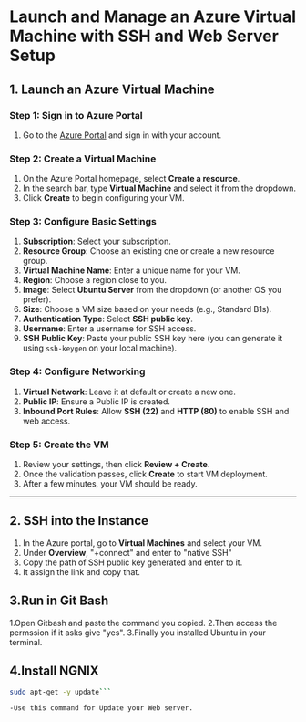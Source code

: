 # Launch and Manage an Azure Virtual Machine with SSH and Web Server Setup

## 1. Launch an Azure Virtual Machine

### Step 1: Sign in to Azure Portal
1. Go to the [Azure Portal](https://portal.azure.com/) and sign in with your account.

### Step 2: Create a Virtual Machine
1. On the Azure Portal homepage, select **Create a resource**.
2. In the search bar, type **Virtual Machine** and select it from the dropdown.
3. Click **Create** to begin configuring your VM.

### Step 3: Configure Basic Settings
1. **Subscription**: Select your subscription.
2. **Resource Group**: Choose an existing one or create a new resource group.
3. **Virtual Machine Name**: Enter a unique name for your VM.
4. **Region**: Choose a region close to you.
5. **Image**: Select **Ubuntu Server** from the dropdown (or another OS you prefer).
6. **Size**: Choose a VM size based on your needs (e.g., Standard B1s).
7. **Authentication Type**: Select **SSH public key**.
8. **Username**: Enter a username for SSH access.
9. **SSH Public Key**: Paste your public SSH key here (you can generate it using `ssh-keygen` on your local machine).

### Step 4: Configure Networking
1. **Virtual Network**: Leave it at default or create a new one.
2. **Public IP**: Ensure a Public IP is created.
3. **Inbound Port Rules**: Allow **SSH (22)** and **HTTP (80)** to enable SSH and web access.

### Step 5: Create the VM
1. Review your settings, then click **Review + Create**.
2. Once the validation passes, click **Create** to start VM deployment.
3. After a few minutes, your VM should be ready.

---

## 2. SSH into the Instance

1. In the Azure portal, go to **Virtual Machines** and select your VM.
2. Under **Overview**, "+connect" and enter to "native SSH"
3. Copy the path of SSH public key generated and enter to it.
4. It assign the link and copy that.

## 3.Run in Git Bash 

1.Open Gitbash and paste the command you copied.
2.Then access the permssion if it asks give "yes".
3.Finally you installed Ubuntu in your terminal.

## 4.Install NGNIX

```bash
sudo apt-get -y update```

-Use this command for Update your Web server.


